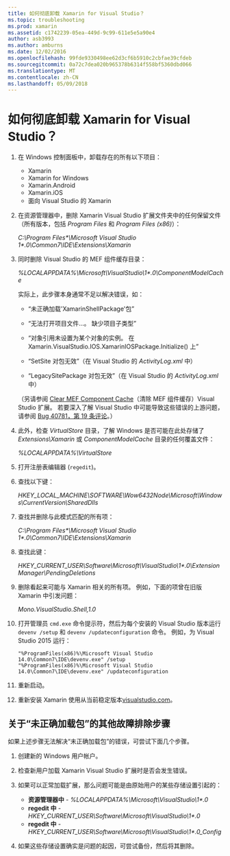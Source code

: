 ```yaml
---
title: 如何彻底卸载 Xamarin for Visual Studio？
ms.topic: troubleshooting
ms.prod: xamarin
ms.assetid: c1742239-05ea-449d-9c99-611e5e5a90e4
author: asb3993
ms.author: amburns
ms.date: 12/02/2016
ms.openlocfilehash: 99fde9330498ee62d3cf6b5910c2cbfae39cfdeb
ms.sourcegitcommit: 0a72c7dea020b965378b6314f558bf5360dbd066
ms.translationtype: MT
ms.contentlocale: zh-CN
ms.lasthandoff: 05/09/2018
---
```

# <a name="how-do-i-perform-a-thorough-uninstall-for-xamarin-for-visual-studio"></a>如何彻底卸载 Xamarin for Visual Studio？


1.  在 Windows 控制面板中，卸载存在的所有以下项目：

    -   Xamarin
    -   Xamarin for Windows
    -   Xamarin.Android
    -   Xamarin.iOS
    -   面向 Visual Studio 的 Xamarin

2.  在资源管理器中，删除 Xamarin Visual Studio 扩展文件夹中的任何保留文件（所有版本，包括 _Program Files_ 和 _Program Files (x86)_）：

    _C:\\Program Files\*\\Microsoft Visual Studio 1\*.0\\Common7\\IDE\\Extensions\\Xamarin_

3.  同时删除 Visual Studio 的 MEF 组件缓存目录：

    _%LOCALAPPDATA%\\Microsoft\\VisualStudio\\1\*.0\\ComponentModelCache_

    实际上，此步骤本身通常不足以解决错误，如：

    -   “未正确加载'XamarinShellPackage'包”

    -   “无法打开项目文件...。 缺少项目子类型”

    -   “对象引用未设置为某个对象的实例。  在 Xamarin.VisualStudio.IOS.XamarinIOSPackage.Initialize() 上”

    -   “SetSite 对包无效”（在 Visual Studio 的 _ActivityLog.xml_ 中）

    -   “LegacySitePackage 对包无效”（在 Visual Studio 的 _ActivityLog.xml_ 中）

    （另请参阅 [Clear MEF Component Cache](https://visualstudiogallery.msdn.microsoft.com/22b94661-70c7-4a93-9ca3-8b6dd45f47cd)（清除 MEF 组件缓存）Visual Studio 扩展。  若要深入了解 Visual Studio 中可能导致这些错误的上游问题，请参阅 [Bug 40781，第 19 条评论](https://bugzilla.xamarin.com/show_bug.cgi?id=40781#c19)。）

4.  此外，检查 _VirtualStore_ 目录，了解 Windows 是否可能在此处存储了 _Extensions\\Xamarin_ 或 _ComponentModelCache_ 目录的任何覆盖文件：

    _%LOCALAPPDATA%\\VirtualStore_

5.  打开注册表编辑器 (`regedit`)。

6.  查找以下键：

    _HKEY\_LOCAL\_MACHINE\\SOFTWARE\\Wow6432Node\\Microsoft\\Windows\\CurrentVersion\\SharedDlls_

7.  查找并删除与此模式匹配的所有项：

    _C:\\Program Files\*\\Microsoft Visual Studio 1\*.0\\Common7\\IDE\\Extensions\\Xamarin_

8.  查找此键：

    _HKEY\_CURRENT\_USER\\Software\\Microsoft\\VisualStudio\\1\*.0\\ExtensionManager\\PendingDeletions_

9.  删除看起来可能与 Xamarin 相关的所有项。  例如，下面的项曾在旧版 Xamarin 中引发问题：

    _Mono.VisualStudio.Shell,1.0_

10. 打开管理员 `cmd.exe` 命令提示符，然后为每个安装的 Visual Studio 版本运行 `devenv /setup` 和 `devenv /updateconfiguration` 命令。  例如，为 Visual Studio 2015 运行：

    ```
    "%ProgramFiles(x86)%\Microsoft Visual Studio 14.0\Common7\IDE\devenv.exe" /setup
    "%ProgramFiles(x86)%\Microsoft Visual Studio 14.0\Common7\IDE\devenv.exe" /updateconfiguration
    ```

11. 重新启动。

12. 重新安装 Xamarin 使用从当前稳定版本[visualstudio.com](https://visualstudio.com/xamarin/)。

## <a name="additional-troubleshooting-steps-for-package-did-not-load-correctly"></a>关于“未正确加载包”的其他故障排除步骤

如果上述步骤无法解决“未正确加载包”的错误，可尝试下面几个步骤。

1.  创建新的 Windows 用户帐户。

2.  检查新用户加载 Xamarin Visual Studio 扩展时是否会发生错误。

3.  如果可以正常加载扩展，那么问题可能是由原始用户的某些存储设置引起的：

    -   **资源管理器中** - _%LOCALAPPDATA%\\Microsoft\\VisualStudio\\1\*.0_
    -   **regedit 中** - _HKEY\_CURRENT\_USER\\Software\\Microsoft\\VisualStudio\\1\*.0_
    -   **regedit 中** - _HKEY\_CURRENT\_USER\\Software\\Microsoft\\VisualStudio\\1\*.0\_Config_

4.  如果这些存储设置确实是问题的起因，可尝试备份，然后将其删除。
